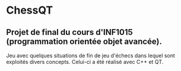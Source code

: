 # ChessQT

## Projet de final du cours d'INF1015 (programmation orientée objet avancée).

Jeu avec quelques situations de fin de jeu d'échecs dans lequel sont exploités divers concepts. Celui-ci a été réalisé avec C++ et QT. 
